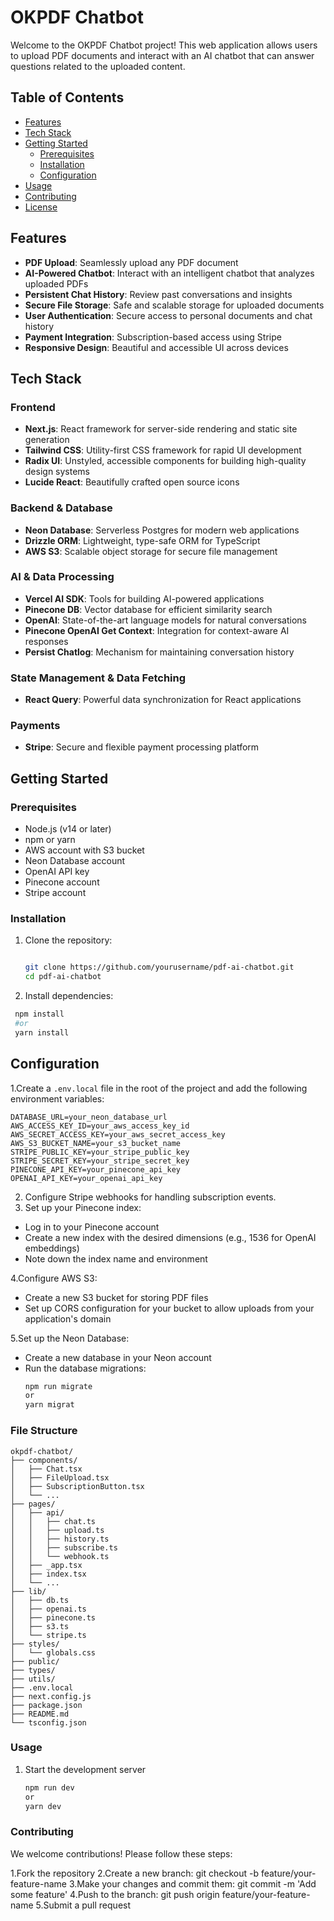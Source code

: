 # OKPDF Chatbot

Welcome to the OKPDF Chatbot project! This web application allows users to upload PDF documents and interact with an AI chatbot that can answer questions related to the uploaded content.

## Table of Contents
- [Features](#features)
- [Tech Stack](#tech-stack)
- [Getting Started](#getting-started)
  - [Prerequisites](#prerequisites)
  - [Installation](#installation)
  - [Configuration](#configuration)
- [Usage](#usage)
- [Contributing](#contributing)
- [License](#license)

## Features

- **PDF Upload**: Seamlessly upload any PDF document
- **AI-Powered Chatbot**: Interact with an intelligent chatbot that analyzes uploaded PDFs
- **Persistent Chat History**: Review past conversations and insights
- **Secure File Storage**: Safe and scalable storage for uploaded documents
- **User Authentication**: Secure access to personal documents and chat history
- **Payment Integration**: Subscription-based access using Stripe
- **Responsive Design**: Beautiful and accessible UI across devices

## Tech Stack

### Frontend
- **Next.js**: React framework for server-side rendering and static site generation
- **Tailwind CSS**: Utility-first CSS framework for rapid UI development
- **Radix UI**: Unstyled, accessible components for building high-quality design systems
- **Lucide React**: Beautifully crafted open source icons

### Backend & Database
- **Neon Database**: Serverless Postgres for modern web applications
- **Drizzle ORM**: Lightweight, type-safe ORM for TypeScript
- **AWS S3**: Scalable object storage for secure file management

### AI & Data Processing
- **Vercel AI SDK**: Tools for building AI-powered applications
- **Pinecone DB**: Vector database for efficient similarity search
- **OpenAI**: State-of-the-art language models for natural conversations
- **Pinecone OpenAI Get Context**: Integration for context-aware AI responses
- **Persist Chatlog**: Mechanism for maintaining conversation history

### State Management & Data Fetching
- **React Query**: Powerful data synchronization for React applications

### Payments
- **Stripe**: Secure and flexible payment processing platform

## Getting Started

### Prerequisites
- Node.js (v14 or later)
- npm or yarn
- AWS account with S3 bucket
- Neon Database account
- OpenAI API key
- Pinecone account
- Stripe account

### Installation

1. Clone the repository:
   ```bash
   
   git clone https://github.com/yourusername/pdf-ai-chatbot.git
   cd pdf-ai-chatbot
   
2. Install dependencies:
  ```bash
   npm install
   #or
   yarn install
  ```
## Configuration

1.Create a `.env.local` file in the root of the project and add the following environment variables:

```env
DATABASE_URL=your_neon_database_url
AWS_ACCESS_KEY_ID=your_aws_access_key_id
AWS_SECRET_ACCESS_KEY=your_aws_secret_access_key
AWS_S3_BUCKET_NAME=your_s3_bucket_name
STRIPE_PUBLIC_KEY=your_stripe_public_key
STRIPE_SECRET_KEY=your_stripe_secret_key
PINECONE_API_KEY=your_pinecone_api_key
OPENAI_API_KEY=your_openai_api_key
```
2. Configure Stripe webhooks for handling subscription events.
3. Set up your Pinecone index:

- Log in to your Pinecone account
- Create a new index with the desired dimensions (e.g., 1536 for OpenAI embeddings)
- Note down the index name and environment


4.Configure AWS S3:

- Create a new S3 bucket for storing PDF files
- Set up CORS configuration for your bucket to allow uploads from your application's domain


5.Set up the Neon Database:
- Create a new database in your Neon account
- Run the database migrations:
  ```bash
  npm run migrate
  or
  yarn migrat
  ```
### File Structure

```plaintext
okpdf-chatbot/
├── components/
│   ├── Chat.tsx
│   ├── FileUpload.tsx
│   ├── SubscriptionButton.tsx
│   └── ...
├── pages/
│   ├── api/
│   │   ├── chat.ts
│   │   ├── upload.ts
│   │   ├── history.ts
│   │   ├── subscribe.ts
│   │   └── webhook.ts
│   ├── _app.tsx
│   ├── index.tsx
│   └── ...
├── lib/
│   ├── db.ts
│   ├── openai.ts
│   ├── pinecone.ts
│   ├── s3.ts
│   └── stripe.ts
├── styles/
│   └── globals.css
├── public/
├── types/
├── utils/
├── .env.local
├── next.config.js
├── package.json
├── README.md
└── tsconfig.json
```
### Usage
1. Start the development server
   ```bash
   npm run dev
   or
   yarn dev
   ```

### Contributing
We welcome contributions! Please follow these steps:

1.Fork the repository
2.Create a new branch: git checkout -b feature/your-feature-name
3.Make your changes and commit them: git commit -m 'Add some feature'
4.Push to the branch: git push origin feature/your-feature-name
5.Submit a pull request

